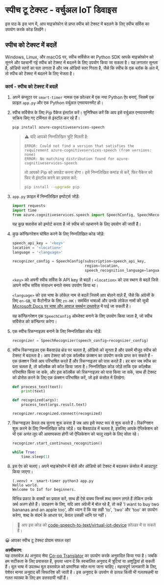 <!--
CO_OP_TRANSLATOR_METADATA:
{
  "original_hash": "c0550b254b9ba2539baf1e6bb5fc05f8",
  "translation_date": "2025-08-25T17:53:09+00:00",
  "source_file": "6-consumer/lessons/1-speech-recognition/virtual-device-speech-to-text.md",
  "language_code": "hi"
}
-->
# स्पीच टू टेक्स्ट - वर्चुअल IoT डिवाइस

इस पाठ के इस भाग में, आप माइक्रोफोन से प्राप्त स्पीच को टेक्स्ट में बदलने के लिए स्पीच सर्विस का उपयोग करके कोड लिखेंगे।

## स्पीच को टेक्स्ट में बदलें

Windows, Linux, और macOS पर, स्पीच सर्विसेज का Python SDK आपके माइक्रोफोन को सुनने और पहचानी गई स्पीच को टेक्स्ट में बदलने के लिए उपयोग किया जा सकता है। यह लगातार सुनता है, ऑडियो स्तरों का पता लगाता है और जब ऑडियो स्तर गिरता है, जैसे कि स्पीच के एक ब्लॉक के अंत में, तो स्पीच को टेक्स्ट में बदलने के लिए भेजता है।

### कार्य - स्पीच को टेक्स्ट में बदलें

1. अपने कंप्यूटर पर `smart-timer` नामक एक फ़ोल्डर में एक नया Python ऐप बनाएं, जिसमें एक फ़ाइल `app.py` और एक Python वर्चुअल एनवायरनमेंट हो।

1. स्पीच सर्विसेज के लिए Pip पैकेज इंस्टॉल करें। सुनिश्चित करें कि आप इसे वर्चुअल एनवायरनमेंट सक्रिय किए गए टर्मिनल से इंस्टॉल कर रहे हैं।

    ```sh
    pip install azure-cognitiveservices-speech
    ```

    > ⚠️ यदि आपको निम्नलिखित त्रुटि मिलती है:
    >
    > ```output
    > ERROR: Could not find a version that satisfies the requirement azure-cognitiveservices-speech (from versions: none)
    > ERROR: No matching distribution found for azure-cognitiveservices-speech
    > ```
    >
    > तो आपको Pip को अपडेट करना होगा। इसे निम्नलिखित कमांड से करें, फिर पैकेज को फिर से इंस्टॉल करने का प्रयास करें:
    >
    > ```sh
    > pip install --upgrade pip
    > ```

1. `app.py` फ़ाइल में निम्नलिखित इम्पोर्ट्स जोड़ें:

    ```python
    import requests
    import time
    from azure.cognitiveservices.speech import SpeechConfig, SpeechRecognizer
    ```

    यह कुछ क्लासेस को इम्पोर्ट करता है जो स्पीच को पहचानने के लिए उपयोग की जाती हैं।

1. कुछ कॉन्फ़िगरेशन घोषित करने के लिए निम्नलिखित कोड जोड़ें:

    ```python
    speech_api_key = '<key>'
    location = '<location>'
    language = '<language>'

    recognizer_config = SpeechConfig(subscription=speech_api_key,
                                     region=location,
                                     speech_recognition_language=language)
    ```

    `<key>` को अपनी स्पीच सर्विस के API key से बदलें। `<location>` को उस स्थान से बदलें जिसे आपने स्पीच सर्विस संसाधन बनाते समय उपयोग किया था।

    `<language>` को उस भाषा के लोकेल नाम से बदलें जिसमें आप बोलने वाले हैं, जैसे कि अंग्रेजी के लिए `en-GB`, या कैंटोनीज़ के लिए `zn-HK`। समर्थित भाषाओं और उनके लोकेल नामों की सूची [Microsoft Docs पर भाषा और आवाज़ समर्थन दस्तावेज़](https://docs.microsoft.com/azure/cognitive-services/speech-service/language-support?WT.mc_id=academic-17441-jabenn#speech-to-text) में पाई जा सकती है।

    यह कॉन्फ़िगरेशन एक `SpeechConfig` ऑब्जेक्ट बनाने के लिए उपयोग किया जाता है, जो स्पीच सर्विसेज को कॉन्फ़िगर करेगा।

1. एक स्पीच रिकग्नाइज़र बनाने के लिए निम्नलिखित कोड जोड़ें:

    ```python
    recognizer = SpeechRecognizer(speech_config=recognizer_config)
    ```

1. स्पीच रिकग्नाइज़र एक बैकग्राउंड थ्रेड पर चलता है, ऑडियो को सुनता है और उसमें मौजूद स्पीच को टेक्स्ट में बदलता है। आप टेक्स्ट को एक कॉलबैक फ़ंक्शन का उपयोग करके प्राप्त कर सकते हैं - एक फ़ंक्शन जिसे आप परिभाषित करते हैं और रिकग्नाइज़र को पास करते हैं। हर बार जब स्पीच का पता चलता है, तो कॉलबैक को कॉल किया जाता है। निम्नलिखित कोड जोड़ें ताकि एक कॉलबैक परिभाषित किया जा सके, और इस कॉलबैक को रिकग्नाइज़र को पास किया जा सके, साथ ही टेक्स्ट को प्रोसेस करने के लिए एक फ़ंक्शन परिभाषित करें, जो इसे कंसोल में लिखेगा:

    ```python
    def process_text(text):
        print(text)

    def recognized(args):
        process_text(args.result.text)
    
    recognizer.recognized.connect(recognized)
    ```

1. रिकग्नाइज़र केवल तब सुनना शुरू करता है जब आप इसे स्पष्ट रूप से शुरू करते हैं। रिकग्निशन शुरू करने के लिए निम्नलिखित कोड जोड़ें। यह बैकग्राउंड में चलता है, इसलिए आपके ऐप्लिकेशन को भी एक अनंत लूप की आवश्यकता होगी जो ऐप्लिकेशन को चालू रखने के लिए सोता रहे।

    ```python
    recognizer.start_continuous_recognition()

    while True:
        time.sleep(1)
    ```

1. इस ऐप को चलाएं। अपने माइक्रोफोन में बोलें और ऑडियो को टेक्स्ट में बदलकर कंसोल में आउटपुट किया जाएगा।

    ```output
    (.venv) ➜  smart-timer python3 app.py
    Hello world.
    Welcome to IoT for beginners.
    ```

    विभिन्न प्रकार के वाक्यों का प्रयास करें, साथ ही ऐसे वाक्य जिनमें शब्द समान लगते हैं लेकिन उनके अर्थ अलग होते हैं। उदाहरण के लिए, यदि आप अंग्रेजी में बोल रहे हैं, तो कहें 'I want to buy two bananas and an apple too', और ध्यान दें कि यह सही 'to', 'two' और 'too' का उपयोग करेगा, शब्द के संदर्भ के आधार पर, केवल उसकी ध्वनि पर नहीं।

> 💁 आप इस कोड को [code-speech-to-text/virtual-iot-device](../../../../../6-consumer/lessons/1-speech-recognition/code-speech-to-text/virtual-iot-device) फ़ोल्डर में पा सकते हैं।

😀 आपका स्पीच टू टेक्स्ट प्रोग्राम सफल रहा!

**अस्वीकरण**:  
यह दस्तावेज़ AI अनुवाद सेवा [Co-op Translator](https://github.com/Azure/co-op-translator) का उपयोग करके अनुवादित किया गया है। जबकि हम सटीकता के लिए प्रयासरत हैं, कृपया ध्यान दें कि स्वचालित अनुवाद में त्रुटियां या अशुद्धियां हो सकती हैं। मूल भाषा में उपलब्ध मूल दस्तावेज़ को प्रामाणिक स्रोत माना जाना चाहिए। महत्वपूर्ण जानकारी के लिए, पेशेवर मानव अनुवाद की सिफारिश की जाती है। इस अनुवाद के उपयोग से उत्पन्न किसी भी गलतफहमी या गलत व्याख्या के लिए हम उत्तरदायी नहीं हैं।